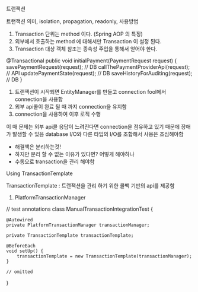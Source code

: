 트랜잭션

트랜잭션 의미, isolation, propagation, readonly, 사용방법

1) Transaction 단위는 method 이다. (Spring AOP 의 특징)
2) 외부에서 호출하는 method 에 대해서만 Transaction 이 설정 된다.
3) Transaction 대상 객체 참조는 종속성 주입을 통해서 얻어야 한다.

@Transactional
public void initialPayment(PaymentRequest request) {
savePaymentRequest(request); // DB
callThePaymentProviderApi(request); // API
updatePaymentState(request); // DB
saveHistoryForAuditing(request); // DB
}

1. 트랜잭션이 시작되면 EntityManager를 만들고 connection fool에서 connection을 사용함
2. 외부 api콜이 완료 될 때 까지 connection을 유지함
3. connection을 사용하여 이후 로직 수행

이 때 문제는 외부 api콜 응답이 느려진다면 connection을 점유하고 있기 때문에 장애가 발생할 수 있음
database I/O와 다른 타입의 I/O를 조합해서 사용은 조심해야함
- 해결책은 분리하는것!
- 하지만 분리 할 수 없는 이유가 있다면? 어떻게 해야하나
- 수동으로 transaction을 관리 해야함

Using TransactionTemplate

TransactionTemplate : 트랜잭션을 관리 하기 위한 콜백 기반의 api를 제공함

1. PlatformTransactionManager

// test annotations
class ManualTransactionIntegrationTest {

    @Autowired
    private PlatformTransactionManager transactionManager;

    private TransactionTemplate transactionTemplate;

    @BeforeEach
    void setUp() {
        transactionTemplate = new TransactionTemplate(transactionManager);
    }

    // omitted
}

